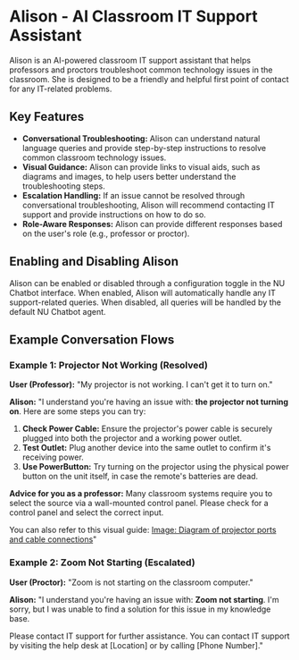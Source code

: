 # Alison - AI Classroom IT Support Assistant

Alison is an AI-powered classroom IT support assistant that helps professors and proctors troubleshoot common technology issues in the classroom. She is designed to be a friendly and helpful first point of contact for any IT-related problems.

## Key Features

- **Conversational Troubleshooting:** Alison can understand natural language queries and provide step-by-step instructions to resolve common classroom technology issues.
- **Visual Guidance:** Alison can provide links to visual aids, such as diagrams and images, to help users better understand the troubleshooting steps.
- **Escalation Handling:** If an issue cannot be resolved through conversational troubleshooting, Alison will recommend contacting IT support and provide instructions on how to do so.
- **Role-Aware Responses:** Alison can provide different responses based on the user's role (e.g., professor or proctor).

## Enabling and Disabling Alison

Alison can be enabled or disabled through a configuration toggle in the NU Chatbot interface. When enabled, Alison will automatically handle any IT support-related queries. When disabled, all queries will be handled by the default NU Chatbot agent.

## Example Conversation Flows

### Example 1: Projector Not Working (Resolved)

**User (Professor):** "My projector is not working. I can't get it to turn on."

**Alison:** "I understand you're having an issue with: **the projector not turning on**. Here are some steps you can try:

1.  **Check Power Cable:** Ensure the projector's power cable is securely plugged into both the projector and a working power outlet.
2.  **Test Outlet:** Plug another device into the same outlet to confirm it's receiving power.
3.  **Use PowerButton:** Try turning on the projector using the physical power button on the unit itself, in case the remote's batteries are dead.

**Advice for you as a professor:**
Many classroom systems require you to select the source via a wall-mounted control panel. Please check for a control panel and select the correct input.

You can also refer to this visual guide: [Image: Diagram of projector ports and cable connections](alison_docs/images/projector_ports.png)"

### Example 2: Zoom Not Starting (Escalated)

**User (Proctor):** "Zoom is not starting on the classroom computer."

**Alison:** "I understand you're having an issue with: **Zoom not starting**. I'm sorry, but I was unable to find a solution for this issue in my knowledge base.

Please contact IT support for further assistance. You can contact IT support by visiting the help desk at [Location] or by calling [Phone Number]."
